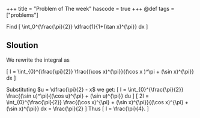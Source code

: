 +++
title = "Problem of The week"
hascode = true
+++
@def tags = ["problems"]

Find 
\[
    \int_0^{\frac{\pi}{2}} \dfrac{1}{1+(\tan x)^{\pi}} dx
\]


## Sloution 

We rewrite the integral as 

\[
    I  = \int_{0}^{\frac{\pi}{2}} \frac{(\cos x)^{\pi}}{(\cos x )^\pi + (\sin x)^{\pi}} dx
\]

Substituting $u = \dfrac{\pi}{2} - x$ we get:
\[
    I = \int_{0}^{\frac{\pi}{2}} \frac{(\sin u)^\pi}{(\cos u)^{\pi} + (\sin u)^{\pi}} du
\]
\[
    2I = \int_{0}^{\frac{\pi}{2}} \frac{(\cos x)^{\pi} + (\sin x)^{\pi}}{(\cos x)^{\pi} + (\sin x)^{\pi}} dx
    = \frac{\pi}{2}
\]
Thus 
\[
    I = \frac{\pi}{4}.
\]
